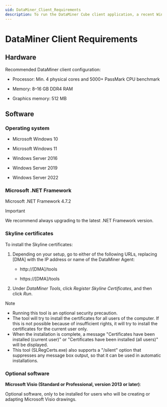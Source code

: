 ```yaml
---
uid: DataMiner_Client_Requirements
description: To run the DataMiner Cube client application, a recent Windows OS is required, on a system with sufficient CPU and (graphics) memory.
---
```


# DataMiner Client Requirements

## Hardware

Recommended DataMiner client configuration:

- Processor: Min. 4 physical cores and 5000+ PassMark CPU benchmark

- Memory: 8–16 GB DDR4 RAM

- Graphics memory: 512 MB

## Software

### Operating system

- Microsoft Windows 10

- Microsoft Windows 11

- Windows Server 2016

- Windows Server 2019

- Windows Server 2022

### Microsoft .NET Framework

Microsoft .NET Framework 4.7.2

> [!IMPORTANT]
> We recommend always upgrading to the latest .NET Framework version.

### Skyline certificates

To install the Skyline certificates:

1. Depending on your setup, go to either of the following URLs, replacing [DMA] with the IP address or name of the DataMiner Agent:

   - http://[DMA]/tools

   - https://[DMA]/tools

1. Under *DataMiner Tools*, click *Register Skyline Certificates*, and then click *Run*.

> [!NOTE]
>
> - Running this tool is an optional security precaution.
> - The tool will try to install the certificates for all users of the computer. If this is not possible because of insufficient rights, it will try to install the certificates for the current user only.
> - When the installation is complete, a message "Certificates have been installed (current user)" or "Certificates have been installed (all users)" will be displayed.
> - This tool (SLRegCerts.exe) also supports a "/silent" option that suppresses any message box output, so that it can be used in automatic installations.

### Optional software

**Microsoft Visio (Standard or Professional, version 2013 or later)**:

Optional software, only to be installed for users who will be creating or adapting Microsoft Visio drawings.
